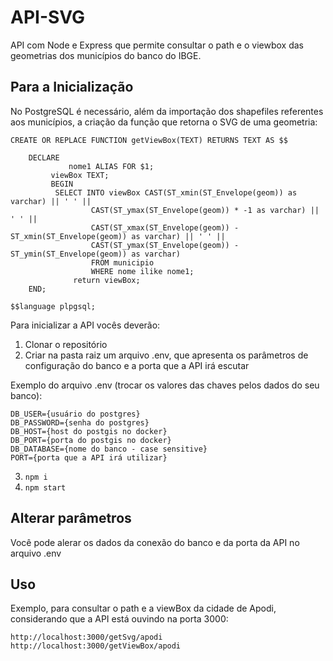# API-SVG
API com Node e Express que permite consultar o path e o viewbox das geometrias dos municípios do banco do IBGE.

## Para a Inicialização

No PostgreSQL é necessário, além da importação dos shapefiles referentes aos municípios, a criação da função que retorna o SVG de uma geometria:

```
CREATE OR REPLACE FUNCTION getViewBox(TEXT) RETURNS TEXT AS $$ 

	DECLARE 
             nome1 ALIAS FOR $1;
	     viewBox TEXT;
	     BEGIN
		  SELECT INTO viewBox CAST(ST_xmin(ST_Envelope(geom)) as varchar) || ' ' || 
                  CAST(ST_ymax(ST_Envelope(geom)) * -1 as varchar) || ' ' ||
                  CAST(ST_xmax(ST_Envelope(geom)) - ST_xmin(ST_Envelope(geom)) as varchar) || ' ' ||
                  CAST(ST_ymax(ST_Envelope(geom)) - ST_ymin(ST_Envelope(geom)) as varchar)
                  FROM municipio
                  WHERE nome ilike nome1;
	          return viewBox;
	END;
	
$$language plpgsql;
```

Para inicializar a API vocês deverão:
1. Clonar o repositório
2. Criar na pasta raiz um arquivo .env, que apresenta os parâmetros de configuração do banco e a porta que a API irá escutar

Exemplo do arquivo .env (trocar os valores das chaves pelos dados do seu banco):
```
DB_USER={usuário do postgres}
DB_PASSWORD={senha do postgres} 
DB_HOST={host do postgis no docker}
DB_PORT={porta do postgis no docker} 
DB_DATABASE={nome do banco - case sensitive}
PORT={porta que a API irá utilizar}
```

3. ```npm i```
4. ```npm start```

## Alterar parâmetros
Você pode alerar os dados da conexão do banco e da porta da API no arquivo .env

## Uso
Exemplo, para consultar o path e a viewBox da cidade de Apodi, considerando que a API está ouvindo na porta 3000:
```
http://localhost:3000/getSvg/apodi
http://localhost:3000/getViewBox/apodi
```
